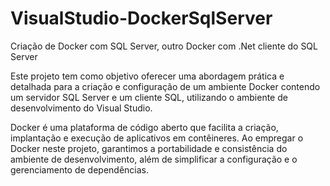 # VisualStudio-DockerSqlServer
Criação de Docker com SQL Server, outro Docker com .Net cliente do SQL Server

Este projeto tem como objetivo oferecer uma abordagem prática e detalhada para a criação e configuração de um ambiente Docker contendo um servidor SQL Server e um cliente SQL, utilizando o ambiente de desenvolvimento do Visual Studio. 

Docker é uma plataforma de código aberto que facilita a criação, implantação e execução de aplicativos em contêineres. Ao empregar o Docker neste projeto, garantimos a portabilidade e consistência do ambiente de desenvolvimento, além de simplificar a configuração e o gerenciamento de dependências.

